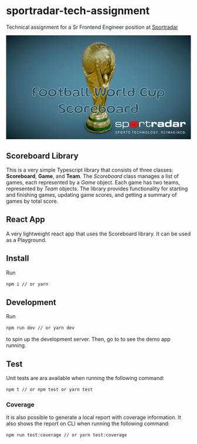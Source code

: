 # sportradar-tech-assignment
Technical assignment for a Sr Frontend Engineer position at [Sportradar](https://sportradar.com)

![](./public/wc-banner.webp)

## Scoreboard Library
This is a very simple Typescript library that consists of three classes: **Scoreboard**, **Game**, and **Team**. The *Scoreboard* class manages a list of games, each represented by a *Game* object. Each game has two teams, represented by *Team* objects. The library provides functionality for starting and finishing games, updating game scores, and getting a summary of games by total score.

## React App
A very lightweight react app that uses the Scoreboard library. It can be used as a Playground.

## Install
Run
```sh
npm i // or yarn
```

## Development
Run
```sh
npm run dev // or yarn dev
```
to spin up the development server.
Then, go to [](http://localhost:5173/) to see the demo app running.

## Test

Unit tests are ara available when running the following command:
```sh
npm t // or npm test or yarn test
```
### Coverage
It is also possible to generate a local report with coverage information. It also shows the report on CLI when running the following command:

```sh
npm run test:coverage // or yarn test:coverage
```

